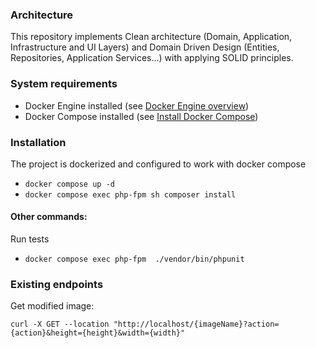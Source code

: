 ### Architecture

This repository implements Clean architecture (Domain, Application, Infrastructure and UI Layers) and Domain Driven Design (Entities, Repositories, Application Services...) with applying SOLID principles.

### System requirements
- Docker Engine installed (see [Docker Engine overview](https://docs.docker.com/install/))
- Docker Compose installed (see [Install Docker Compose](https://docs.docker.com/compose/install/))

### Installation

The project is dockerized and configured to work with docker compose
- `docker compose up -d`
- `docker compose exec php-fpm sh composer install` 

#### Other commands:

Run tests
- `docker compose exec php-fpm	./vendor/bin/phpunit`

### Existing endpoints

Get modified image:
```
curl -X GET --location "http://localhost/{imageName}?action={action}&height={height}&width={width}" 
```
